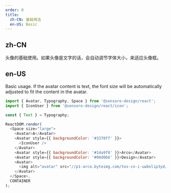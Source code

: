 ```yaml
---
order: 0
title:
  zh-CN: 基础用法
  en-US: Basic
---
```


## zh-CN

头像的基础使用。如果头像是文字的话，会自动调节字体大小，来适应头像框。

## en-US

Basic usage. If the avatar content is text, the font size will be automatically adjusted to fit the content in the avatar.

```js
import { Avatar, Typography, Space } from '@sensoro-design/react';
import { IconUser } from '@sensoro-design/react/icon';

const { Text } = Typography;

ReactDOM.render(
  <Space size="large">
    <Avatar>A</Avatar>
    <Avatar style={{ backgroundColor: '#3370ff' }}>
      <IconUser />
    </Avatar>
    <Avatar style={{ backgroundColor: '#14a9f8' }}>Arco</Avatar>
    <Avatar style={{ backgroundColor: '#00d0b6' }}>Design</Avatar>
    <Avatar>
      <img alt="avatar" src="//p1-arco.byteimg.com/tos-cn-i-uwbnlip3yd/3ee5f13fb09879ecb5185e440cef6eb9.png~tplv-uwbnlip3yd-webp.webp" />
    </Avatar>
  </Space>,
  CONTAINER
);
```
